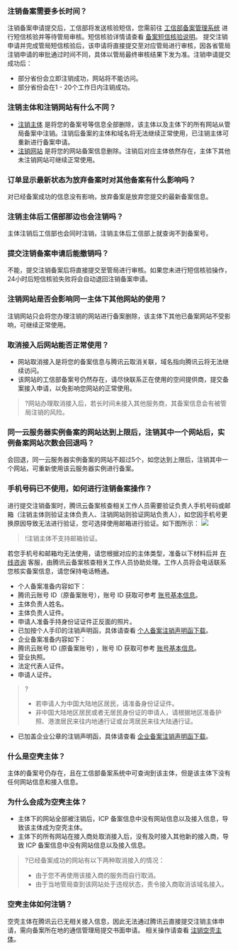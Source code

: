 ### 注销备案需要多长时间？
注销备案申请提交后，工信部将发送核验短信，您需前往 [工信部备案管理系统](https://beian.miit.gov.cn/) 进行短信核验并等待管局审核。短信核验详情请查看 [备案短信核验说明](https://cloud.tencent.com/document/product/243/13435)。
提交注销申请并完成管局短信核验后，该申请将直接提交至对应管局进行审核，因各省管局注销申请的审批通过时间不同，具体以管局最终审核结果下发为准。注销申请提交成功后：
- 部分省份会立即注销成功，网站将不能访问。
- 部分省份会在1 - 20个工作日内注销成功。

### 注销主体和注销网站有什么不同？[](id:question2)
- [注销主体](https://cloud.tencent.com/document/product/243/19150) 是将您的备案号等信息全部删除，该主体以及主体下的所有网站从管局备案中注销。注销后备案的主体和域名将无法继续正常使用，已注销主体可重新进行备案申请。
- [注销网站](https://cloud.tencent.com/document/product/243/19151) 是将您的网站备案信息删除。注销后对应主体依然存在，主体下其他未注销网站可继续正常使用。

### 订单显示最新状态为放弃备案时对其他备案有什么影响吗？
对已经备案成功的信息没有影响，放弃备案是放弃您提交的最新备案信息。 

### 注销主体后工信部那边也会注销吗？
主体注销后工信部也会同时注销，注销主体后工信部上就查询不到备案号。 

### 提交注销备案申请后能撤销吗？[](id:question1)
不能，提交注销备案后将直接提交至管局进行审核。如果您未进行短信核验操作，24小时后短信核验失败将会自动退回注销备案申请。

### 注销网站是否会影响同一主体下其他网站的使用？
注销网站只会将您办理注销的网站进行备案删除，该主体下其他已备案网站不受影响，可继续正常使用。 

### 取消接入后网站能否正常使用？
- 网站取消接入是将您的备案信息与腾讯云取消关联，域名指向腾讯云将无法继续访问。
- 该网站的工信部备案号仍然存在，请尽快联系正在使用的空间提供商，提交备案接入申请，以免影响您网站的正常使用。

>?网站办理取消接入后，若长时间未接入其他服务商，其备案信息会有被管局注销的风险。 

### 同一云服务器实例备案的网站达到上限后，注销其中一个网站后，实例备案网站次数会回退吗？
会回退，同一云服务器实例备案的网站不超过5个，如您达到上限后，注销其中一个网站，可重新使用该云服务器实例进行备案。

### 手机号码已不使用，如何进行注销备案操作？[](id:question3)
进行提交注销备案时，腾讯云备案核查相关工作人员需要验证负责人手机号码或邮箱（注销主体则验证主体负责人、注销网站则验证网站负责人），如您因手机号更换原因导致无法进行验证，您可选择使用邮箱进行验证。如下图所示：
![](https://qcloudimg.tencent-cloud.cn/raw/b2a13bd98cf8efdfdeeb953fe9923a95.png)
>!注销主体不支持邮箱验证。
>
若您手机号和邮箱均无法使用，请您根据对应的主体类型，准备以下材料后并 [在线咨询](https://cloud.tencent.com/online-service?from=connect-us) 客服，由腾讯云备案核查相关工作人员协助处理。工作人员将会电话联系您核实备案信息，请您保持电话畅通。
- 个人备案准备内容如下：
 - 腾讯云账号 ID（原备案账号），账号 ID 获取可参考 [账号基本信息](https://cloud.tencent.com/document/product/378/11245)。
 - 主体负责人姓名。
 - 主体负责人证件。
 - 申请人准备手持身份证证件正反面的照片。
 - 已加按个人手印的注销声明函，具体请查看 [个人备案注销声明函下载](https://main.qcloudimg.com/raw/974d689cb79e95971d2d6e4069583f8e.pdf)。
- 企业备案准备内容如下：
 - 腾讯云账号 ID (原备案账号) ，账号 ID 获取可参考 [账号基本信息](https://cloud.tencent.com/document/product/378/11245)。
 - 营业执照。
 - 法定代表人证件。
 - 申请人证件。
>?
>- 若申请人为中国大陆地区居民，请准备身份证证件。
>- 非中国大陆地区居民或者无居民身份证的申请人，请根据地区准备护照、港澳居民来往内地通行证或台湾居民来往大陆通行证。
 - 已加盖企业公章的注销声明函，具体请查看 [企业备案注销声明函下载](https://main.qcloudimg.com/raw/1fba1f91965d326c4000bdf99f147718.pdf)。

### 什么是空壳主体？
主体的备案号仍存在，且在工信部备案系统中可查询到该主体，但是该主体下没有任何网站信息和接入信息。

### 为什么会成为空壳主体？
- 主体下的网站全部被注销后，ICP 备案信息中没有网站信息以及接入信息，导致该主体成为空壳主体。
- 主体下的所有网站在接入商处取消接入后，没有及时接入其他新的接入商，导致 ICP 备案信息中没有网站信息以及接入信息。
>?已经备案成功的网站有以下两种取消接入的情况：
>- 由于您不再使用该接入商的服务而自行取消。
>- 由于当地管局查到该网站处于违规状态，责令接入商取消该域名接入。

### 空壳主体如何注销？[](id:question4)
空壳主体在腾讯云已无相关接入信息，因此无法通过腾讯云直接提交注销主体申请，需向备案所在地的通信管理局提交书面申请。
相关操作请查看 [注销空壳主体](https://cloud.tencent.com/document/product/243/50971)。

